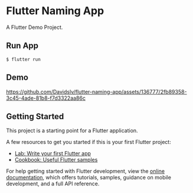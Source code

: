 # Flutter Naming App

A Flutter Demo Project.

## Run App

```
$ flutter run
```

## Demo



https://github.com/Davidslv/flutter-naming-app/assets/136777/2fb89358-3c45-4ade-81b8-f7d3322aa86c





## Getting Started

This project is a starting point for a Flutter application.

A few resources to get you started if this is your first Flutter project:

- [Lab: Write your first Flutter app](https://docs.flutter.dev/get-started/codelab)
- [Cookbook: Useful Flutter samples](https://docs.flutter.dev/cookbook)

For help getting started with Flutter development, view the
[online documentation](https://docs.flutter.dev/), which offers tutorials,
samples, guidance on mobile development, and a full API reference.
